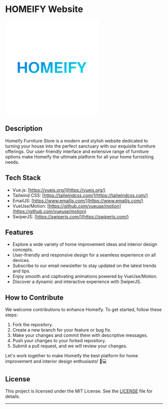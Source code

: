 # HOMEIFY Website

![Homeify Furniture Store Logo](./src/assets/Logo/isolated-layout.png)

## Description

Homeify Furniture Store is a modern and stylish website dedicated to turning your house into the perfect sanctuary with our exquisite furniture offerings. Our user-friendly interface and extensive range of furniture options make Homeify the ultimate platform for all your home furnishing needs.

## Tech Stack

- Vue.js: [https://vuejs.org/](https://vuejs.org/)
- Tailwind CSS: [https://tailwindcss.com/](https://tailwindcss.com/)
- EmailJS: [https://www.emailjs.com/](https://www.emailjs.com/)
- VueUse/Motion: [https://github.com/vueuse/motion](https://github.com/vueuse/motion)
- SwiperJS: [https://swiperjs.com/](https://swiperjs.com/)

## Features

- Explore a wide variety of home improvement ideas and interior design concepts.
- User-friendly and responsive design for a seamless experience on all devices.
- Subscribe to our email newsletter to stay updated on the latest trends and tips.
- Enjoy smooth and captivating animations powered by VueUse/Motion.
- Discover a dynamic and interactive experience with SwiperJS.

## How to Contribute

We welcome contributions to enhance Homeify. To get started, follow these steps:

1. Fork the repository.
2. Create a new branch for your feature or bug fix.
3. Make your changes and commit them with descriptive messages.
4. Push your changes to your forked repository.
5. Submit a pull request, and we will review your changes.

Let's work together to make Homeify the best platform for home improvement and interior design enthusiasts! 🏡💻

## License

This project is licensed under the MIT License. See the [LICENSE](https://github.com/your-username/homeify/blob/main/LICENSE) file for details.

---
